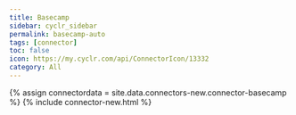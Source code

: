 ```yaml
---
title: Basecamp
sidebar: cyclr_sidebar
permalink: basecamp-auto
tags: [connector]
toc: false
icon: https://my.cyclr.com/api/ConnectorIcon/13332
category: All
---
```

{% assign connectordata = site.data.connectors-new.connector-basecamp %}
{% include connector-new.html %}	